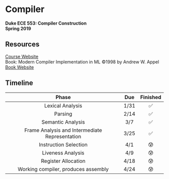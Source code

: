 # Compiler
**Duke ECE 553: Compiler Construction**  
**Spring 2019**  

## Resources
[Course Website](https://adhilton.pratt.duke.edu/ece-553-compiler-construction)  
Book: Modern Compiler Implementation in ML ©1998 by Andrew W. Appel  
[Book Website](https://www.cs.princeton.edu/~appel/modern/ml/)

## Timeline
| Phase | Due | Finished |
|:---:|:---:|:---:|
|Lexical Analysis |1/31|:white_check_mark:|
|Parsing |2/14|:white_check_mark:|
|Semantic Analysis |3/7|:white_check_mark:|
|Frame Analysis and Intermediate Representation |3/25|:white_check_mark:|
|Instruction Selection |4/1|:cold_sweat:|
|Liveness Analysis |4/9|:cold_sweat:|
|Register Allocation | 4/18|:cold_sweat:|
|Working compiler, produces assembly |4/24|:cold_sweat:|
